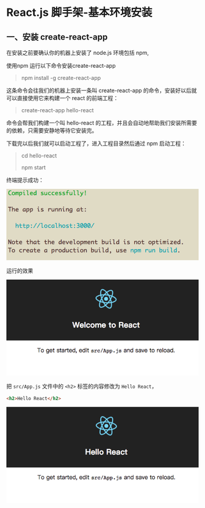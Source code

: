 # React.js 脚手架-基本环境安装

## 一、安装 create-react-app

在安装之前要确认你的机器上安装了 node.js 环境包括 npm,

使用npm 运行以下命令安装create-react-app

> npm install -g create-react-app

这条命令会往我们的机器上安装一条叫 create-react-app 的命令，安装好以后就可以直接使用它来构建一个 react 的前端工程：

> create-react-app hello-react

命令会帮我们构建一个叫 hello-react 的工程，并且会自动地帮助我们安装所需要的依赖，只需要安静地等待它安装完。

下载完以后我们就可以启动工程了，进入工程目录然后通过 npm 启动工程：

>cd hello-react 
>
>npm start

终端提示成功：

![](./images/hellow-react-提示成功.png)

运行的效果

![](./images/hellow-react-运行的效果.png)

把 `src/App.js` 文件中的 `<h2>` 标签的内容修改为 `Hello React`，

```html
<h2>Hello React</h2>
```

![React.js 安装教程图片](./images/hellow-react-修改生效.png)

